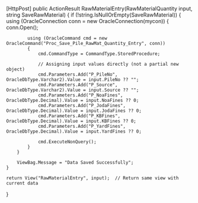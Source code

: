 [HttpPost]
public ActionResult RawMaterialEntry(RawMaterialQuantity input, string SaveRawMaterial)
{
    if (!string.IsNullOrEmpty(SaveRawMaterial))
    {
        using (OracleConnection conn = new OracleConnection(mycon))
        {
            conn.Open();

            using (OracleCommand cmd = new OracleCommand("Proc_Save_Pile_RawMat_Quantity_Entry", conn))
            {
                cmd.CommandType = CommandType.StoredProcedure;

                // Assigning input values directly (not a partial new object)
                cmd.Parameters.Add("P_PileNo", OracleDbType.Varchar2).Value = input.PileNo ?? "";
                cmd.Parameters.Add("P_Source", OracleDbType.Varchar2).Value = input.Source ?? "";
                cmd.Parameters.Add("P_NoaFines", OracleDbType.Decimal).Value = input.NoaFines ?? 0;
                cmd.Parameters.Add("P_JodaFines", OracleDbType.Decimal).Value = input.JodaFines ?? 0;
                cmd.Parameters.Add("P_KBFines", OracleDbType.Decimal).Value = input.KBFines ?? 0;
                cmd.Parameters.Add("P_YardFines", OracleDbType.Decimal).Value = input.YardFines ?? 0;

                cmd.ExecuteNonQuery();
            }
        }

        ViewBag.Message = "Data Saved Successfully";
    }

    return View("RawMaterialEntry", input);  // Return same view with current data
}